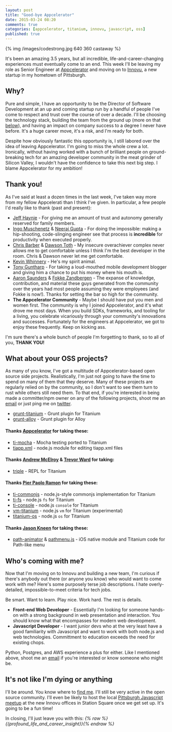 ```yaml
---
layout: post
title: "Good-bye Appcelerator"
date: 2015-03-24 08:20
comments: true
categories: [appcelerator, titanium, innovu, javascript, oss]
published: true
---
```


{% img /images/codestrong.jpg 640 360 castaway %}

It's been an amazing 3.5 years, but all incredible, life-and-career-changing experiences must eventually come to an end. This week I'll be leaving my role as Senior Engineer at [Appcelerator][] and moving on to [Innovu][], a new startup in my hometown of Pittsburgh.

<!-- more -->

## Why?

Pure and simple, I have an opportunity to be the Director of Software Development at an up and coming startup run by a handful of people I've come to respect and trust over the course of over a decade. I'll be choosing the technology stack, building the team from the ground up (more on that [below](#coming)), and having an impact on company success to a degree I never have before. It's a huge career move, it's a risk, and I'm ready for both.

Despite how obviously fantastic this opportunity is, I still labored over the idea of leaving Appcelerator. I'm going to miss the whole crew a lot. Ironically, without having worked with a bunch of brilliant people on ground-breaking tech for an amazing developer community in the meat grinder of Silicon Valley, I wouldn't have the confidence to take this next big step. I blame Appcelerator for my ambition!

## Thank you!

As I've said at least a dozen times in the last week, I've taken way more from my fellow Appcelerati than I think I've given. In particular, a few people I'd really like to thank (past and present):

* [Jeff Haynie][] - For giving me an amount of trust and autonomy generally reserved for family members.
* [Ingo Muschenetz][] & [Neeraj Gupta][] - For doing the impossible: making a hip-shooting, code-slinging engineer see that process is **incredible** for productivity when executed properly.
* [Chris Barber][] & [Dawson Toth][] - My insecure overachiever complex never allows me to get comfortable unless I think I'm the best developer in the room. Chris & Dawson never let me get comfortable.
* [Kevin Whinnery][] - He's my spirit animal.
* [Tony Guntharp][] - For taking a loud-mouthed mobile development blogger and giving him a chance to put his money where his mouth is.
* [Aaron Saunders][] & [Fokke Zandbergen][] - The expanse of knowledge, contribution, and material these guys generated from the community over the years had most people assuming they were employees (and Fokke is now!). Thanks for setting the bar so high for the community.
* **The Appcelerator Community** - Maybe I should have put you men and women first. The community is why I joined Appcelerator, and it's what drove me most days. When you build SDKs, frameworks, and tooling for a living, you celebrate vicariously through your community's innovations and successes. Fortunately for the engineers at Appcelerator, we got to enjoy these frequently. Keep on kicking ass.

I'm sure there's a whole bunch of people I'm forgetting to thank, so to all of you, **THANK YOU!**

## What about your OSS projects?

As many of you know, I've got a multitude of Appcelerator-based open source side projects. Realistically, I'm just not going to have the time to spend on many of them that they deserve. Many of these projects are regularly relied on by the community, so I don't want to see them turn to rust while others still need them. To that end, if you're interested in being made a committer/npm owner on any of the following projects, shoot me an [email](mailto:anthony.lukasavage@gmail.com) or just ping me on [twitter](https://twitter.com/tonylukasavage).


* [grunt-titanium](https://github.com/tonylukasavage/grunt-titanium) - Grunt plugin for Titanium
* [grunt-alloy](https://github.com/tonylukasavage/grunt-alloy) - Grunt plugin for Alloy

#### Thanks [Appcelerator](https://twitter.com/appcelerator) for taking these:

* [ti-mocha](https://github.com/tonylukasavage/ti-mocha) - Mocha testing ported to Titanium
* [tiapp.xml](https://github.com/tonylukasavage/tiapp.xml) - node.js module for editing tiapp.xml files

#### Thanks [Andrew McElroy](https://twitter.com/sophrinix) & [Trevor Ward](https://twitter.com/untward) for taking:

* [triple](https://github.com/tonylukasavage/triple) - REPL for Titanium

#### Thanks [Pier Paolo Ramon](https://twitter.com/_pier) for taking these:

* [ti-commonjs](https://github.com/tonylukasavage/ti-commonjs) - node.js-style commonjs implementation for Titanium
* [ti-fs](https://github.com/tonylukasavage/ti-fs) - node.js `fs` for Titanium
* [ti-console](https://github.com/tonylukasavage/ti-console) - node.js `console` for Titanium
* [vm-titanium](https://github.com/tonylukasavage/vm-titanium) - node.js `vm` for Titanium (experimental)
* [titanium-os](https://github.com/tonylukasavage/titanium-os) - node.js `os` for Titanium

#### Thanks [Jason Kneen](https://twitter.com/jasonkneen) for taking these:

* [path-animator](https://github.com/tonylukasavage/path.animator) & [pathmenu.js](https://github.com/tonylukasavage/pathmenu.js) - iOS native module and Titanium code for Path-like menu

<a name="coming"></a>
## Who's coming with me?

Now that I'm moving on to Innovu and building a new team, I'm curious if there's anybody out there (or anyone you know) who would want to come work with me? Here's some purposely terse job descriptions. I hate overly-detailed, impossible-to-meet criteria for tech jobs.

Be smart. Want to learn. Play nice. Work hard. The rest is details.

* **Front-end Web Developer** - Essentially I'm looking for someone hands-on with a strong background in web presentation and interaction. You should know what that encompasses for modern web development.
* **Javascript Developer** - I want junior devs who at the very least have a good familiarity with Javascript and want to work with both node.js and web technologies. Committment to education exceeds the need for existing chops.

Python, Postgres, and AWS experience a plus for either. Like I mentioned above, shoot me an [email](mailto:alukasavage@innovu.com) if you're interested or know someone who might be.

## It's not like I'm dying or anything

I'll be around. You know where to [find me](https://twitter.com/tonylukasavage). I'll still be very active in the open source community. I'll even be likely to host the local [Pittsburgh Javascript meetup][] at the new Innovu offices in Station Square once we get set up. It's going to be a fun time!

In closing, I'll just leave you with this: _{% raw %}{{profound_life_and_career_insight}}{% endraw %}_


[Appcelerator]: http://www.appcelerator.com/
[Innovu]: http://innovu.com/
[Alloy]: https://github.com/appcelerator/alloy
[Jeff Haynie]: https://twitter.com/jhaynie
[Ingo Muschenetz]: https://twitter.com/bingomar
[Neeraj Gupta]: https://www.linkedin.com/in/neerajgupta1
[Chris Barber]: https://twitter.com/cb1kenobi
[Dawson Toth]: https://twitter.com/dawsontoth
[Kevin Whinnery]: https://twitter.com/kevinwhinnery
[Tony Guntharp]: https://twitter.com/fusion94
[Aaron Saunders]: https://twitter.com/aaronksaunders
[Fokke Zandbergen]: https://twitter.com/fokkezb
[Pittsburgh Javascript meetup]: http://www.meetup.com/Pittsburgh-JavaScript/
